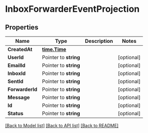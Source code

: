 # InboxForwarderEventProjection

## Properties

Name | Type | Description | Notes
------------ | ------------- | ------------- | -------------
**CreatedAt** | [**time.Time**](time.Time) |  | 
**UserId** | Pointer to **string** |  | [optional] 
**EmailId** | Pointer to **string** |  | [optional] 
**InboxId** | Pointer to **string** |  | [optional] 
**SentId** | Pointer to **string** |  | [optional] 
**ForwarderId** | Pointer to **string** |  | [optional] 
**Message** | Pointer to **string** |  | [optional] 
**Id** | Pointer to **string** |  | [optional] 
**Status** | Pointer to **string** |  | [optional] 

[[Back to Model list]](../README#documentation-for-models) [[Back to API list]](../README#documentation-for-api-endpoints) [[Back to README]](../README)


